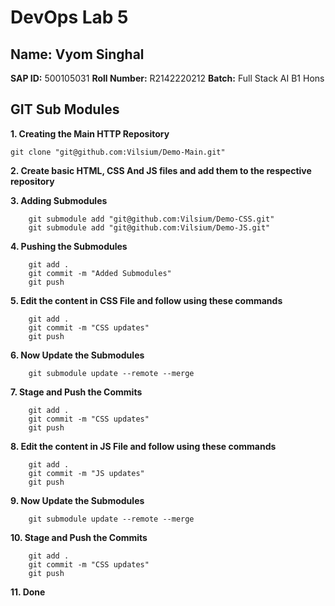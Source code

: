 # DevOps Lab 5

## Name: Vyom Singhal
**SAP ID:** 500105031
**Roll Number:** R2142220212
**Batch:** Full Stack AI B1 Hons

## GIT Sub Modules

**1. Creating the Main HTTP Repository**
```
git clone "git@github.com:Vilsium/Demo-Main.git"
```
**2. Create basic HTML, CSS And JS files and add them to the respective repository**

**3. Adding Submodules**
```
    git submodule add "git@github.com:Vilsium/Demo-CSS.git"
    git submodule add "git@github.com:Vilsium/Demo-JS.git"
```

**4. Pushing the Submodules**
```
    git add .
    git commit -m "Added Submodules"
    git push
```

**5. Edit the content in CSS File and follow using these commands**
```
    git add .
    git commit -m "CSS updates"
    git push
```
**6. Now Update the Submodules**
```
    git submodule update --remote --merge
```

**7. Stage and Push the Commits**
```
    git add .
    git commit -m "CSS updates"
    git push
```

**8. Edit the content in JS File and follow using these commands**
```
    git add .
    git commit -m "JS updates"
    git push
```
**9. Now Update the Submodules**
```
    git submodule update --remote --merge
```

**10. Stage and Push the Commits**
```
    git add .
    git commit -m "CSS updates"
    git push
```

**11. Done**